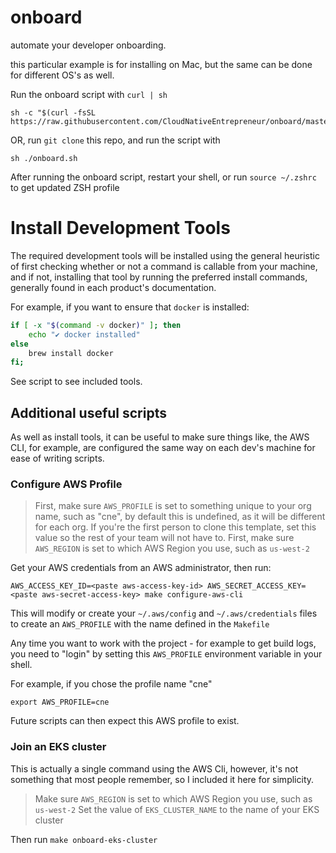 # onboard

automate your developer onboarding.

this particular example is for installing on Mac, but the same can be done for different OS's as well.

Run the onboard script with `curl | sh`

```
sh -c "$(curl -fsSL https://raw.githubusercontent.com/CloudNativeEntrepreneur/onboard/master/onboard.sh)"
```

OR, run `git clone` this repo, and run the script with

```
sh ./onboard.sh
```

After running the onboard script, restart your shell, or run `source ~/.zshrc` to get updated ZSH profile

# Install Development Tools

The required development tools will be installed using the general heuristic of first checking whether or not a command is callable from your machine, and if not, installing that tool by running the preferred install commands, generally found in each product's documentation.

For example, if you want to ensure that `docker` is installed:

```sh
if [ -x "$(command -v docker)" ]; then
    echo "✔️ docker installed"
else
    brew install docker
fi;
```

See script to see included tools.

## Additional useful scripts

As well as install tools, it can be useful to make sure things like, the AWS CLI, for example, are configured the same way on each dev's machine for ease of writing scripts.

### Configure AWS Profile

> First, make sure `AWS_PROFILE` is set to something unique to your org name, such as "cne", by default this is undefined, as it will be different for each org. If you're the first person to clone this template, set this value so the rest of your team will not have to.
> First, make sure `AWS_REGION` is set to which AWS Region you use, such as `us-west-2`

Get your AWS credentials from an AWS administrator, then run:

```
AWS_ACCESS_KEY_ID=<paste aws-access-key-id> AWS_SECRET_ACCESS_KEY=<paste aws-secret-access-key> make configure-aws-cli
```

This will modify or create your `~/.aws/config` and `~/.aws/credentials` files to create an `AWS_PROFILE` with the name defined in the `Makefile`

Any time you want to work with the project - for example to get build logs, you need to "login" by setting this `AWS_PROFILE` environment variable in your shell.

For example, if you chose the profile name "cne"
```
export AWS_PROFILE=cne
```

Future scripts can then expect this AWS profile to exist.

### Join an EKS cluster

This is actually a single command using the AWS Cli, however, it's not something that most people remember, so I included it here for simplicity.

> Make sure `AWS_REGION` is set to which AWS Region you use, such as `us-west-2`
> Set the value of `EKS_CLUSTER_NAME` to the name of your EKS cluster

Then run `make onboard-eks-cluster`
